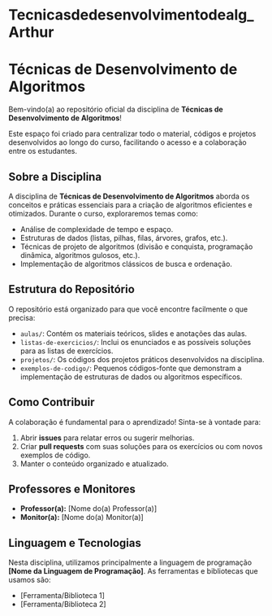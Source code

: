 # Tecnicasdedesenvolvimentodealg_Arthur

# Técnicas de Desenvolvimento de Algoritmos

Bem-vindo(a) ao repositório oficial da disciplina de **Técnicas de Desenvolvimento de Algoritmos**!

Este espaço foi criado para centralizar todo o material, códigos e projetos desenvolvidos ao longo do curso, facilitando o acesso e a colaboração entre os estudantes.

## Sobre a Disciplina

A disciplina de **Técnicas de Desenvolvimento de Algoritmos** aborda os conceitos e práticas essenciais para a criação de algoritmos eficientes e otimizados. Durante o curso, exploraremos temas como:

* Análise de complexidade de tempo e espaço.
* Estruturas de dados (listas, pilhas, filas, árvores, grafos, etc.).
* Técnicas de projeto de algoritmos (divisão e conquista, programação dinâmica, algoritmos gulosos, etc.).
* Implementação de algoritmos clássicos de busca e ordenação.

## Estrutura do Repositório

O repositório está organizado para que você encontre facilmente o que precisa:

* `aulas/`: Contém os materiais teóricos, slides e anotações das aulas.
* `listas-de-exercicios/`: Inclui os enunciados e as possíveis soluções para as listas de exercícios.
* `projetos/`: Os códigos dos projetos práticos desenvolvidos na disciplina.
* `exemplos-de-codigo/`: Pequenos códigos-fonte que demonstram a implementação de estruturas de dados ou algoritmos específicos.

## Como Contribuir

A colaboração é fundamental para o aprendizado! Sinta-se à vontade para:

1.  Abrir **issues** para relatar erros ou sugerir melhorias.
2.  Criar **pull requests** com suas soluções para os exercícios ou com novos exemplos de código.
3.  Manter o conteúdo organizado e atualizado.

## Professores e Monitores

* **Professor(a):** [Nome do(a) Professor(a)]
* **Monitor(a):** [Nome do(a) Monitor(a)]

## Linguagem e Tecnologias

Nesta disciplina, utilizamos principalmente a linguagem de programação **[Nome da Linguagem de Programação]**. As ferramentas e bibliotecas que usamos são:

* [Ferramenta/Biblioteca 1]
* [Ferramenta/Biblioteca 2]
